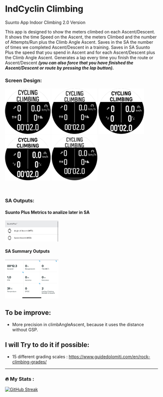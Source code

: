 # IndCyclin Climbing
Suunto App Indoor Climbing 2.0 Version

This app is designed to show the meters climbed on each Ascent/Descent. It shows the time Speed on the Ascent, the meters Climbed and the number of Attempts/Run plus the Climb Angle Ascent. Saves in the SA the number of times we completed Ascent/Descent in a training. Saves in SA Suunto Plus the speed that you spend in Ascent and for each Ascent/Descent plus the Climb Angle Ascent. Generates a lap every time you finish the route or Ascent/Descent ***(you can also force that you have finished the Ascent/Descent or route by pressing the lap button).***

### Screen Design:
<img src="Small.png " width="150" height="150"> <img src="Medium.png " width="150" height="150"> <img src="Medium UI2.png " width="150" height="150"> <img src="Medium UI2 Plus.png " width="150" height="150"> <img src="Large.png " width="150" height="150">

<br/>
 
### SA Outputs:
  #### Suunto Plus Metrics to analize later in SA
  <img src="SuuntoPlusMetric.jpg" width="35%" height="35%">
   <br/>
   
  #### SA Summary Outputs
  <img src="SA_Metrics.jpg" width="35%" height="35%">
   <br/>
   
## To be improve:
  - More precision in climbAngleAscent, because it uses the distance without GSP.

## I will Try to do it if possible:
  - 15 different grading scales : https://www.guidedolomiti.com/en/rock-climbing-grades/

---
### :fire: My Stats :
[![GitHub Streak](http://github-readme-streak-stats.herokuapp.com?user=osmufe&theme=submarine-flowers&hide_border=true&date_format=j%20M%5B%20Y%5D&mode=weekly&border=DD2727)](https://git.io/streak-stats)
